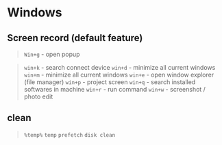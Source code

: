 # Windows

## Screen record (default feature)
> `Win+g` - open popup

> `win+k` - search connect device
> `win+d` - minimize all current windows
> `win+m` - minimize all current windows
> `win+e` - open window explorer (file manager)
> `win+p` - project screen
> `win+q` - search installed softwares in machine
> `win+r` - run command
> `win+w` - screenshot / photo edit

## clean
> `%temp%`
> `temp`
> `prefetch`
> `disk clean`
